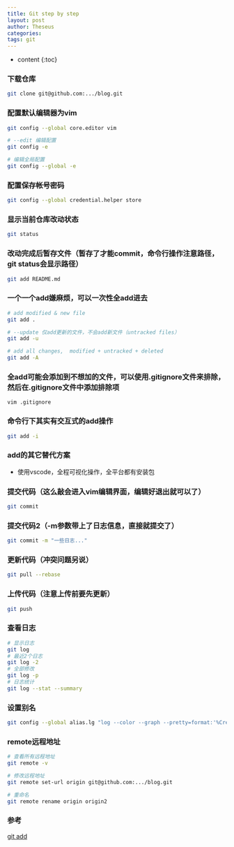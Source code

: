 ```yaml
---
title: Git step by step
layout: post
author: Theseus
categories: 
tags: git
---
```


* content
{:toc}



### 下载仓库
``` bash
git clone git@github.com:.../blog.git
```

### 配置默认编辑器为vim
``` bash
git config --global core.editor vim

# --edit 编辑配置
git config -e

# 编辑全局配置
git config --global -e
```

### 配置保存帐号密码
``` bash
git config --global credential.helper store
```

### 显示当前仓库改动状态
``` bash
git status
```

### 改动完成后暂存文件（暂存了才能commit，命令行操作注意路径，git status会显示路径）
``` bash
git add README.md
```

### 一个一个add嫌麻烦，可以一次性全add进去
``` bash
# add modified & new file
git add .

# --update 仅add更新的文件，不会add新文件（untracked files）
git add -u

# add all changes,  modified + untracked + deleted
git add -A
```

### 全add可能会添加到不想加的文件，可以使用.gitignore文件来排除，然后在.gitignore文件中添加排除项
```
vim .gitignore
```

### 命令行下其实有交互式的add操作
``` bash
git add -i
```

### add的其它替代方案
* 使用vscode，全程可视化操作，全平台都有安装包


### 提交代码（这么敲会进入vim编辑界面，编辑好退出就可以了）
``` bash
git commit
```

### 提交代码2（-m参数带上了日志信息，直接就提交了）
``` bash
git commit -m "一些日志..."
```

### 更新代码（冲突问题另说）
``` bash
git pull --rebase
```

### 上传代码（注意上传前要先更新）
``` bash
git push
```

### 查看日志
``` bash
# 显示日志
git log
# 最近2个日志
git log -2
# 全部修改
git log -p
# 日志统计
git log --stat --summary 
```

### 设置别名
``` bash
git config --global alias.lg "log --color --graph --pretty=format:'%Cred%h%Creset -%C(yellow)%d%Creset %s %Cgreen(%cr) %C(bold blue)&lt;%an&gt;%Creset' --abbrev-commit"  
```

### remote远程地址
``` bash
# 查看所有远程地址
git remote -v

# 修改远程地址
git remote set-url origin git@github.com:.../blog.git

# 重命名
git remote rename origin origin2
```

### 参考
[git add](https://git-scm.com/docs/git-add)